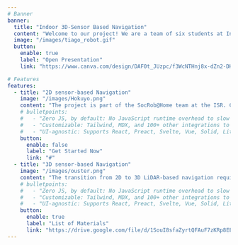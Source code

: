 ```yaml
---
# Banner
banner:
  title: "Indoor 3D-Sensor Based Navigation"
  content: "Welcome to our project! We are a team of six students at Instituto Superior Técnico (IST) within the ElectroCap Program, an initiative from the Department of Electrical and Computer Engineering (DEEC) under the 1st Cycle Integrated Project (PIC1). Along with SocRob@Home at the Institute of Robotics and Systems (ISR) we are working on a TIAGo robot, developing an indoor 3D-sensor based navigation."
  image: "/images/tiago_robot.gif"
  button:
    enable: true
    label: "Open Presentation"
    link: "https://www.canva.com/design/DAF0t_JUzpc/f3WcNTHnj8x-dZn2-DHEHw/view?utm_content=DAF0t_JUzpc&utm_campaign=share_your_design&utm_medium=link&utm_source=shareyourdesignpanel"

# Features
features:
  - title: "2D sensor-based Navigation"
    image: "/images/Hokuyo.png"
    content: "The project is part of the SocRob@Home team at the ISR. Currently, the team uses Hokuyo sensors (2D LiDARs) to perform navigation. Although this approach works effectively, it has some limitations. This is where the PIC1 team steps in.<br><br> Navigation based on 3D LiDARs offers a much greater level of detail, however, it is more computationally challenging. For this reason, it is not common for indoor robots to use this type of sensor. Therefore, this is an emerging area of research and development, which is of great interest to this project."
    # bulletpoints:
    #   - "Zero JS, by default: No JavaScript runtime overhead to slow you down."
    #   - "Customizable: Tailwind, MDX, and 100+ other integrations to choose from."
    #   - "UI-agnostic: Supports React, Preact, Svelte, Vue, Solid, Lit and more."
    button:
      enable: false
      label: "Get Started Now"
      link: "#"
  - title: "3D sensor-based Navigation"
    image: "/images/ouster.png"
    content: "The transition from 2D to 3D LiDAR-based navigation requires the integration of Ouster OS1. This LiDAR will capture a 3D point cloud, offering substantial advantages, including the Z coordinate data acquisition.<br><br>For this project, it is necessary to adapt the entire navigation module, including mapping, localization and path planning/guidance, to take advantage of this information effectively. As part of the project, sub-teams were set up to deal with each of these tasks.<br><br>To access the list of materials used in this project, download the materials list."
    # bulletpoints:
    #   - "Zero JS, by default: No JavaScript runtime overhead to slow you down."
    #   - "Customizable: Tailwind, MDX, and 100+ other integrations to choose from."
    #   - "UI-agnostic: Supports React, Preact, Svelte, Vue, Solid, Lit and more."
    button:
      enable: true
      label: "List of Materials"
      link: "https://drive.google.com/file/d/1SouI8sfaZyrtQFAuF7zKRp8EEdvZR_NO/view?usp=sharing"
---
```

<!-- We're a dynamic team within the ElectroCap Program, an initiative from the Department of Electrical and Computer Engineering (DEEC) under the 1st Cycle Integrated Project (PIC1). Focused on improving 2D navigation for autonomous domestic mobile robots, our project involves installing a 3D LiDAR system.  -->